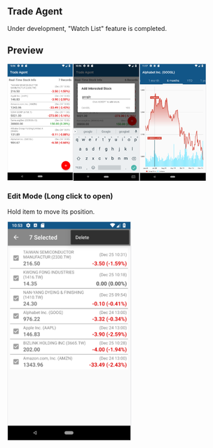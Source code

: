 
## Trade Agent
Under development, "Watch List" feature is completed.

## Preview
<img width="30%" align="left" src="https://raw.githubusercontent.com/heytsai/tradeAgent/master/preview/watch_list.png" />
<img width="30%" align="left" src="https://raw.githubusercontent.com/heytsai/tradeAgent/master/preview/add_to_watch_list.png" />
<img width="30%" src="https://raw.githubusercontent.com/heytsai/tradeAgent/master/preview/chart.png" />

### Edit Mode (Long click to open)
<p>Hold item to move its position.<p>
<img height="500px" src="https://raw.githubusercontent.com/heytsai/tradeAgent/master/preview/edit_mode.png" />

